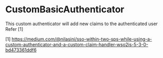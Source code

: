 # CustomBasicAuthenticator
This custom authenticator will add new claims to the authenticated user
Refer \[1]

\[1] https://medium.com/@nilasini/sso-within-two-sps-while-using-a-custom-authenticator-and-a-custom-claim-handler-wso2is-5-3-0-bd473361ddf6
